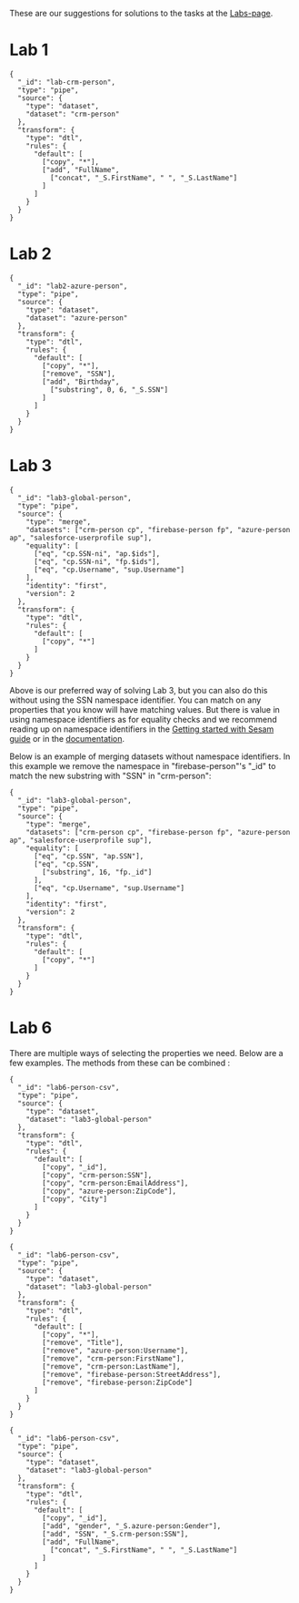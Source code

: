 These are our suggestions for solutions to the tasks at the [Labs-page](https://github.com/sesam-community/wiki/wiki/Labs).

# Lab 1
```
{
  "_id": "lab-crm-person",
  "type": "pipe",
  "source": {
    "type": "dataset",
    "dataset": "crm-person"
  },
  "transform": {
    "type": "dtl",
    "rules": {
      "default": [
        ["copy", "*"],
        ["add", "FullName",
          ["concat", "_S.FirstName", " ", "_S.LastName"]
        ]
      ]
    }
  }
}
```

# Lab 2
```
{
  "_id": "lab2-azure-person",
  "type": "pipe",
  "source": {
    "type": "dataset",
    "dataset": "azure-person"
  },
  "transform": {
    "type": "dtl",
    "rules": {
      "default": [
        ["copy", "*"],
        ["remove", "SSN"],
        ["add", "Birthday",
          ["substring", 0, 6, "_S.SSN"]
        ]
      ]
    }
  }
}
```

# Lab 3
```
{
  "_id": "lab3-global-person",
  "type": "pipe",
  "source": {
    "type": "merge",
    "datasets": ["crm-person cp", "firebase-person fp", "azure-person ap", "salesforce-userprofile sup"],
    "equality": [
      ["eq", "cp.SSN-ni", "ap.$ids"],
      ["eq", "cp.SSN-ni", "fp.$ids"],
      ["eq", "cp.Username", "sup.Username"]
    ],
    "identity": "first",
    "version": 2
  },
  "transform": {
    "type": "dtl",
    "rules": {
      "default": [
        ["copy", "*"]
      ]
    }
  }
}
```

Above is our preferred way of solving Lab 3, but you can also do this without using the SSN namespace identifier. You can match on any properties that you know will have matching values. But there is value in using namespace identifiers as for equality checks and we recommend reading up on namespace identifiers in the [Getting started with Sesam guide](https://github.com/sesam-community/wiki/wiki/Getting-started#6312-Namespace-identifiers) or in the [documentation](https://docs.sesam.io/DTLReferenceGuide.html#namespaces).

Below is an example of merging datasets without namespace identifiers. In this example we remove the namespace in "firebase-person"'s "_id" to match the new substring with "SSN" in "crm-person":
```
{
  "_id": "lab3-global-person",
  "type": "pipe",
  "source": {
    "type": "merge",
    "datasets": ["crm-person cp", "firebase-person fp", "azure-person ap", "salesforce-userprofile sup"],
    "equality": [
      ["eq", "cp.SSN", "ap.SSN"],
      ["eq", "cp.SSN",
        ["substring", 16, "fp._id"]
      ],
      ["eq", "cp.Username", "sup.Username"]
    ],
    "identity": "first",
    "version": 2
  },
  "transform": {
    "type": "dtl",
    "rules": {
      "default": [
        ["copy", "*"]
      ]
    }
  }
}
```
# Lab 6
There are multiple ways of selecting the properties we need. Below are a few examples. The methods from these can be combined :

```
{
  "_id": "lab6-person-csv",
  "type": "pipe",
  "source": {
    "type": "dataset",
    "dataset": "lab3-global-person"
  },
  "transform": {
    "type": "dtl",
    "rules": {
      "default": [
        ["copy", "_id"],
        ["copy", "crm-person:SSN"],
        ["copy", "crm-person:EmailAddress"],
        ["copy", "azure-person:ZipCode"],
        ["copy", "City"]
      ]
    }
  }
}
```

```
{
  "_id": "lab6-person-csv",
  "type": "pipe",
  "source": {
    "type": "dataset",
    "dataset": "lab3-global-person"
  },
  "transform": {
    "type": "dtl",
    "rules": {
      "default": [
        ["copy", "*"],
        ["remove", "Title"],
        ["remove", "azure-person:Username"],
        ["remove", "crm-person:FirstName"],
        ["remove", "crm-person:LastName"],
        ["remove", "firebase-person:StreetAddress"],
        ["remove", "firebase-person:ZipCode"]
      ]
    }
  }
}
```

```
{
  "_id": "lab6-person-csv",
  "type": "pipe",
  "source": {
    "type": "dataset",
    "dataset": "lab3-global-person"
  },
  "transform": {
    "type": "dtl",
    "rules": {
      "default": [
        ["copy", "_id"],
        ["add", "gender", "_S.azure-person:Gender"],
        ["add", "SSN", "_S.crm-person:SSN"],
        ["add", "FullName",
          ["concat", "_S.FirstName", " ", "_S.LastName"]
        ]
      ]
    }
  }
}
``` 